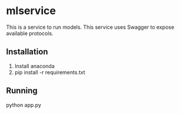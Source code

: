 # mlservice

This is a service to run models. This service uses Swagger to expose available protocols.

## Installation

1. Install anaconda
2. pip install -r requirements.txt

## Running
python app.py
